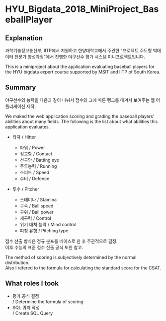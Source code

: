 # HYU_Bigdata_2018_MiniProject_BaseballPlayer

## Explanation
과학기술정보통신부, IITP에서 지원하고 한양대학교에서 주관한 "프로젝트 주도형 빅데이터 전문가 양성과정"에서 진행한 야구선수 평가 시스템 미니프로젝트입니다.

This is a miniproject about the application evaluating baseball players for the HYU bigdata expert course supported by MSIT and IITP of South Korea.

## Summary

야구선수의 능력을 다음과 같이 나눠서 점수와 그에 따른 랭크를 매겨서 보여주는 웹 어플리케이션 제작.

We maked the web application scoring and grading the baseball players' abilities about many fields. The following is the list about what abilities this application evaluates.

- 타자 / Hitter
    - 파워 / Power
    - 정교함 / Contact
    - 선구안 / Batting eye
    - 주루능력 / Running
    - 스피드 / Speed
    - 수비 / Defence

- 투수 / Pitcher
    - 스태미나 / Stamina
    - 구속 / Ball speed
    - 구위 / Ball power
    - 제구력 / Control
    - 위기 대처 능력 / Mind control
    - 피칭 유형 / Pitching type

점수 산출 방식은 정규 분포를 베이스로 한 후 주관적으로 결정.\
이후 수능의 표준 점수 산출 공식 또한 참고.

The method of scoring is subjectively determined by the normal distribution.\
Also I refered to the formula for calculating the standard score for the CSAT.

## What roles I took

- 평가 공식 결정\
/ Determine the formula of scoring
- SQL 쿼리 작성\
/ Create SQL Query